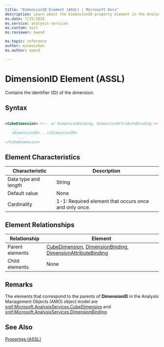 ```yaml
---
title: "DimensionID Element (ASSL) | Microsoft Docs"
description: Learn about the DimensionID property element in the Analysis Services Scripting Language (ASSL) schema.
ms.date: 7/25/2018
ms.service: analysis-services
ms.custom: assl
ms.reviewer: owend

ms.topic: reference
author: minewiskan
ms.author: owend

---
```

# DimensionID Element (ASSL)

  Contains the identifier (ID) of the dimension.  
  
## Syntax  
  
```xml  
  
<CubeDimension> <!-- or DimensionBinding, DimensionAttributeBinding -- >  
   ...  
   <DimensionID>...</DimensionID>  
      ...  
</CubeDimension>  
```  
  
## Element Characteristics  
  
|Characteristic|Description|  
|--------------------|-----------------|  
|Data type and length|String|  
|Default value|None|  
|Cardinality|1-1: Required element that occurs once and only once.|  
  
## Element Relationships  
  
|Relationship|Element|  
|------------------|-------------|  
|Parent elements|[CubeDimension](../data-type/cubedimension-data-type-assl.md), [DimensionBinding](../data-type/dimensionbinding-data-type-assl.md), [DimensionAttributeBinding](../data-type/dimensionattributebinding-data-type-out-of-line-assl.md)|  
|Child elements|None|  
  
## Remarks  
 The elements that correspond to the parents of **DimensionID** in the Analysis Management Objects (AMO) object model are <xref:Microsoft.AnalysisServices.CubeDimension> and <xref:Microsoft.AnalysisServices.DimensionBinding>.  
  
## See Also  
 [Properties &#40;ASSL&#41;](properties-assl.md)  
  
  
